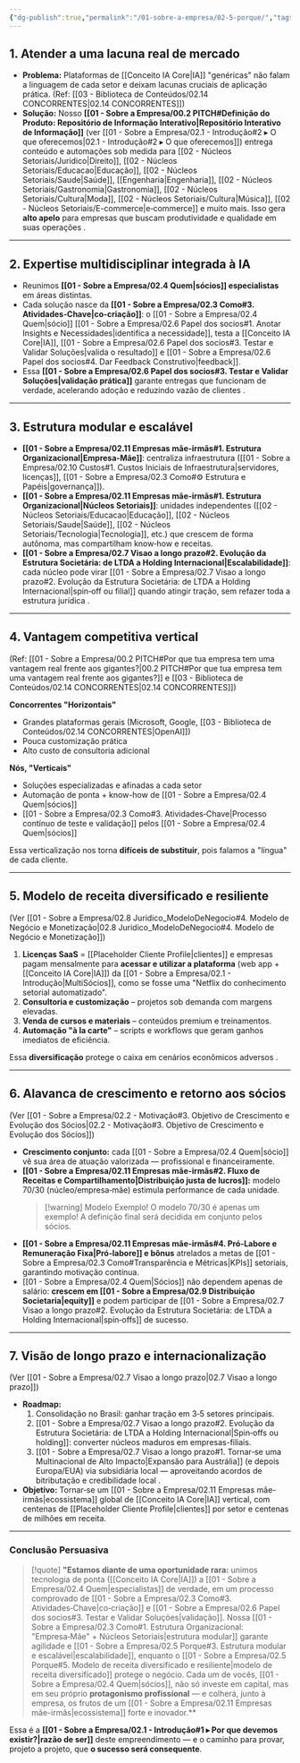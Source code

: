 ```yaml
---
{"dg-publish":true,"permalink":"/01-sobre-a-empresa/02-5-porque/","tags":["rationale","market-fit","competitive-advantage","value-proposition","revenue-model","scalability","vision","MOC"],"noteIcon":""}
---
```


## 1. Atender a uma lacuna real de mercado

- **Problema:** Plataformas de [[Conceito IA Core\|IA]] "genéricas" não falam a linguagem de cada setor e deixam lacunas cruciais de aplicação prática. (Ref: [[03 - Biblioteca de Conteúdos/02.14 CONCORRENTES\|02.14 CONCORRENTES]])
- **Solução:** Nosso **[[01 - Sobre a Empresa/00.2 PITCH#Definição do Produto: Repositório de Informação Interativo\|Repositório Interativo de Informação]]** (ver [[01 - Sobre a Empresa/02.1 - Introdução#2 ▸ O que oferecemos\|02.1 - Introdução#2 ▸ O que oferecemos]]) entrega conteúdo e automações sob medida para [[02 - Núcleos Setoriais/Juridico\|Direito]], [[02 - Núcleos Setoriais/Educacao\|Educação]], [[02 - Núcleos Setoriais/Saude\|Saúde]], [[Engenharia\|Engenharia]], [[02 - Núcleos Setoriais/Gastronomia\|Gastronomia]], [[02 - Núcleos Setoriais/Cultura\|Moda]], [[02 - Núcleos Setoriais/Cultura\|Música]], [[02 - Núcleos Setoriais/E-commerce\|e‑commerce]] e muito mais. Isso gera **alto apelo** para empresas que buscam produtividade e qualidade em suas operações .

---

## 2. Expertise multidisciplinar integrada à IA

- Reunimos **[[01 - Sobre a Empresa/02.4 Quem\|sócios]] especialistas** em áreas distintas.
- Cada solução nasce da **[[01 - Sobre a Empresa/02.3 Como#3. Atividades‑Chave\|co-criação]]**: o [[01 - Sobre a Empresa/02.4 Quem\|sócio]] [[01 - Sobre a Empresa/02.6 Papel dos socios#1. Anotar Insights e Necessidades\|identifica a necessidade]], testa a [[Conceito IA Core\|IA]], [[01 - Sobre a Empresa/02.6 Papel dos socios#3. Testar e Validar Soluções\|valida o resultado]] e [[01 - Sobre a Empresa/02.6 Papel dos socios#4. Dar Feedback Construtivo\|feedback]].
- Essa **[[01 - Sobre a Empresa/02.6 Papel dos socios#3. Testar e Validar Soluções\|validação prática]]** garante entregas que funcionam de verdade, acelerando adoção e reduzindo vazão de clientes .

---

## 3. Estrutura modular e escalável

- **[[01 - Sobre a Empresa/02.11 Empresas mãe-irmãs#1. Estrutura Organizacional\|Empresa‑Mãe]]**: centraliza infraestrutura ([[01 - Sobre a Empresa/02.10 Custos#1. Custos Iniciais de Infraestrutura\|servidores, licenças]], [[01 - Sobre a Empresa/02.3 Como#⚙️ Estrutura e Papéis\|governança]]).
- **[[01 - Sobre a Empresa/02.11 Empresas mãe-irmãs#1. Estrutura Organizacional\|Núcleos Setoriais]]**: unidades independentes ([[02 - Núcleos Setoriais/Educacao\|Educação]], [[02 - Núcleos Setoriais/Saude\|Saúde]], [[02 - Núcleos Setoriais/Tecnologia\|Tecnologia]], etc.) que crescem de forma autônoma, mas compartilham know‑how e receitas.
- **[[01 - Sobre a Empresa/02.7 Visao a longo prazo#2. Evolução da Estrutura Societária: de LTDA a Holding Internacional\|Escalabilidade]]**: cada núcleo pode virar [[01 - Sobre a Empresa/02.7 Visao a longo prazo#2. Evolução da Estrutura Societária: de LTDA a Holding Internacional\|spin‑off ou filial]] quando atingir tração, sem refazer toda a estrutura jurídica .

---

## 4. Vantagem competitiva vertical

(Ref: [[01 - Sobre a Empresa/00.2 PITCH#Por que tua empresa tem uma vantagem real frente aos gigantes?\|00.2 PITCH#Por que tua empresa tem uma vantagem real frente aos gigantes?]] e [[03 - Biblioteca de Conteúdos/02.14 CONCORRENTES\|02.14 CONCORRENTES]])

**Concorrentes "Horizontais"**
*   Grandes plataformas gerais (Microsoft, Google, [[03 - Biblioteca de Conteúdos/02.14 CONCORRENTES\|OpenAI]])
*   Pouca customização prática
*   Alto custo de consultoria adicional

**Nós, "Verticais"**
*   Soluções especializadas e afinadas a cada setor
*   Automação de ponta + know-how de [[01 - Sobre a Empresa/02.4 Quem\|sócios]]
*   [[01 - Sobre a Empresa/02.3 Como#3. Atividades‑Chave\|Processo contínuo de teste e validação]] pelos [[01 - Sobre a Empresa/02.4 Quem\|sócios]]

Essa verticalização nos torna **difíceis de substituir**, pois falamos a "língua" de cada cliente.

---

## 5. Modelo de receita diversificado e resiliente

(Ver [[01 - Sobre a Empresa/02.8 Juridico_ModeloDeNegocio#4. Modelo de Negócio e Monetização\|02.8 Juridico_ModeloDeNegocio#4. Modelo de Negócio e Monetização]])
1.  **Licenças SaaS** = [[Placeholder Cliente Profile\|clientes]] e empresas pagam mensalmente para **acessar e utilizar a plataforma** (web app + [[Conceito IA Core\|IA]]) da [[01 - Sobre a Empresa/02.1 - Introdução\|MultiSócios]], como se fosse uma "Netflix do conhecimento setorial automatizado".
2.  **Consultoria e customização** – projetos sob demanda com margens elevadas.
3.  **Venda de cursos e materiais** – conteúdos premium e treinamentos.
4.  **Automação "à la carte"** – scripts e workflows que geram ganhos imediatos de eficiência.

Essa **diversificação** protege o caixa em cenários econômicos adversos .

---

## 6. Alavanca de crescimento e retorno aos sócios

(Ver [[01 - Sobre a Empresa/02.2 - Motivação#3. Objetivo de Crescimento e Evolução dos Sócios\|02.2 - Motivação#3. Objetivo de Crescimento e Evolução dos Sócios]])
- **Crescimento conjunto:** cada [[01 - Sobre a Empresa/02.4 Quem\|sócio]] vê sua área de atuação valorizada — profissional e financeiramente.
- **[[01 - Sobre a Empresa/02.11 Empresas mãe-irmãs#2. Fluxo de Receitas e Compartilhamento\|Distribuição justa de lucros]]:** modelo 70/30 (núcleo/empresa‑mãe) estimula performance de cada unidade.
    > [!warning] Modelo Exemplo!
    > O modelo 70/30 é apenas um exemplo! A definição final será decidida em conjunto pelos sócios.
- **[[01 - Sobre a Empresa/02.11 Empresas mãe-irmãs#4. Pró‑Labore e Remuneração Fixa\|Pró‑labore]] e bônus** atrelados a metas de [[01 - Sobre a Empresa/02.3 Como#Transparência e Métricas\|KPIs]] setoriais, garantindo motivação contínua.
- [[01 - Sobre a Empresa/02.4 Quem\|Sócios]] não dependem apenas de salário: **crescem em [[01 - Sobre a Empresa/02.9 Distribuição Societaria\|equity]]** e podem participar de [[01 - Sobre a Empresa/02.7 Visao a longo prazo#2. Evolução da Estrutura Societária: de LTDA a Holding Internacional\|spin‑offs]] de sucesso.

---

## 7. Visão de longo prazo e internacionalização

(Ver [[01 - Sobre a Empresa/02.7 Visao a longo prazo\|02.7 Visao a longo prazo]])
- **Roadmap:**
    1.  Consolidação no Brasil: ganhar tração em 3‑5 setores principais.
    2.  [[01 - Sobre a Empresa/02.7 Visao a longo prazo#2. Evolução da Estrutura Societária: de LTDA a Holding Internacional\|Spin‑offs ou holding]]: converter núcleos maduros em empresas-filiais.
    3.  [[01 - Sobre a Empresa/02.7 Visao a longo prazo#1. Tornar‑se uma Multinacional de Alto Impacto\|Expansão para Austrália]] (e depois Europa/EUA) via subsidiária local — aproveitando acordos de bitributação e credibilidade local .
- **Objetivo:**
    Tornar‑se um [[01 - Sobre a Empresa/02.11 Empresas mãe-irmãs\|ecossistema]] global de [[Conceito IA Core\|IA]] vertical, com centenas de [[Placeholder Cliente Profile\|clientes]] por setor e centenas de milhões em receita.

---

### Conclusão Persuasiva

> [!quote]
> **"Estamos diante de uma oportunidade rara:** unimos tecnologia de ponta ([[Conceito IA Core\|IA]]) a [[01 - Sobre a Empresa/02.4 Quem\|especialistas]] de verdade, em um processo comprovado de [[01 - Sobre a Empresa/02.3 Como#3. Atividades‑Chave\|co‑criação]] e [[01 - Sobre a Empresa/02.6 Papel dos socios#3. Testar e Validar Soluções\|validação]]. Nossa [[01 - Sobre a Empresa/02.3 Como#1. Estrutura Organizacional: "Empresa‑Mãe" + Núcleos Setoriais\|estrutura modular]] garante agilidade e [[01 - Sobre a Empresa/02.5 Porque#3. Estrutura modular e escalável\|escalabilidade]], enquanto o [[01 - Sobre a Empresa/02.5 Porque#5. Modelo de receita diversificado e resiliente\|modelo de receita diversificado]] protege o negócio. Cada um de vocês, [[01 - Sobre a Empresa/02.4 Quem\|sócios]], não só investe em capital, mas em seu próprio **protagonismo profissional** — e colherá, junto à empresa, os frutos de um [[01 - Sobre a Empresa/02.11 Empresas mãe-irmãs\|ecossistema]] forte e inovador.**

Essa é a **[[01 - Sobre a Empresa/02.1 - Introdução#1 ▸ Por que devemos existir?\|razão de ser]]** deste empreendimento — e o caminho para provar, projeto a projeto, que **o sucesso será consequente**.